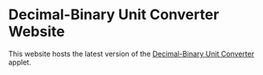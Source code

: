 # Decimal-Binary Unit Converter Website

This website hosts the latest version of the [Decimal-Binary Unit Converter] applet.

[Decimal-Binary Unit Converter]: https://github.com/davidfstr/Decimal-Binary-Unit-Converter
